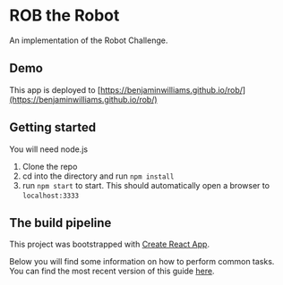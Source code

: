 # ROB the Robot

An implementation of the Robot Challenge.

## Demo

This app is deployed to [https://benjaminwilliams.github.io/rob/](https://benjaminwilliams.github.io/rob/)

## Getting started

You will need node.js

1. Clone the repo
1. cd into the directory and run `npm install`
1. run `npm start` to start. This should automatically open a browser to `localhost:3333`



## The build pipeline

This project was bootstrapped with [Create React App](https://github.com/facebookincubator/create-react-app).

Below you will find some information on how to perform common tasks.<br>
You can find the most recent version of this guide [here](https://github.com/facebookincubator/create-react-app/blob/master/packages/react-scripts/template/README.md).
